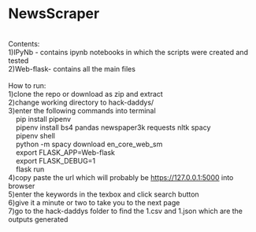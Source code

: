 # NewsScraper

<br/>Contents:
<br/>1)IPyNb - contains ipynb notebooks in which the scripts were created and tested
<br/>2)Web-flask- contains all the main files
<br/>
<br/>How to run:
<br/>1)clone the repo or download as zip and extract
<br/>2)change working directory to hack-daddys/
<br/>3)enter the following commands into terminal
<br/>    pip install pipenv
<br/>    pipenv install bs4 pandas newspaper3k requests nltk spacy
<br/>    pipenv shell 
<br/>    python -m spacy download en_core_web_sm
<br/>    export FLASK_APP=Web-flask
<br/>    export FLASK_DEBUG=1
<br/>    flask run
<br/>4)copy paste the url which will probably be https://127.0.0.1:5000 into browser 
<br/>5)enter the keywords in the texbox and click search button
<br/>6)give it a minute or two to take you to the next page
<br/>7)go to the hack-daddys folder to find the 1.csv and 1.json which are the outputs generated
